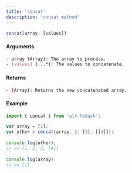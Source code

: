 ```yaml
---
title: 'concat'
description: 'concat method'
---
```


```ts
concat(array, [values])
```

#### Arguments

```bash
- array (Array): The array to process.
- [values] (...*): The values to concatenate.
```

#### Returns

```bash
- (Array): Returns the new concatenated array.
```

#### Example

```ts
import { concat } from 'alt-lodash';

var array = [1];
var other = concat(array, 2, [3], [[4]]);
 
console.log(other);
// => [1, 2, 3, [4]]
 
console.log(array);
// => [1]
```
